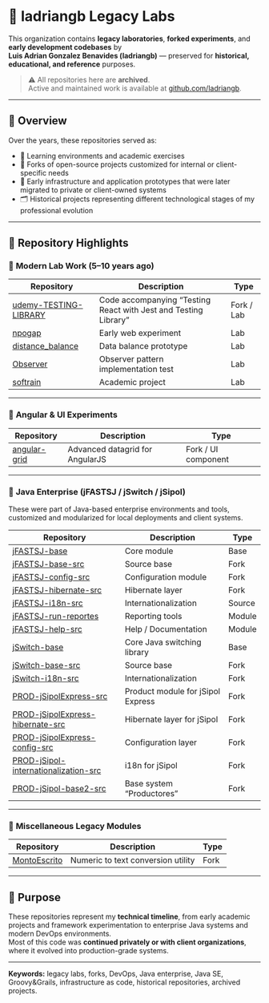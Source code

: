 # 🧩 ladriangb Legacy Labs

This organization contains **legacy laboratories**, **forked experiments**, and **early development codebases** by  
**Luis Adrian Gonzalez Benavides (ladriangb)** — preserved for **historical, educational, and reference** purposes.

> ⚠️ All repositories here are **archived**.  
> Active and maintained work is available at [github.com/ladriangb](https://github.com/ladriangb).

---

## 🧠 Overview

Over the years, these repositories served as:
- 🔬 Learning environments and academic exercises  
- 🧪 Forks of open-source projects customized for internal or client-specific needs  
- 🧱 Early infrastructure and application prototypes that were later migrated to private or client-owned systems  
- 🗂️ Historical projects representing different technological stages of my professional evolution  

---

## 📂 Repository Highlights

### 🧰 **Modern Lab Work (5–10 years ago)**
| Repository | Description | Type |
|-------------|--------------|------|
| [udemy-TESTING-LIBRARY](https://github.com/ladriangb-legacy/udemy-TESTING-LIBRARY) | Code accompanying “Testing React with Jest and Testing Library” | Fork / Lab |
| [npogap](https://github.com/ladriangb-legacy/npogap) | Early web experiment | Lab |
| [distance_balance](https://github.com/ladriangb-legacy/distance_balance) | Data balance prototype | Lab |
| [Observer](https://github.com/ladriangb-legacy/Observer) | Observer pattern implementation test | Lab |
| [softrain](https://github.com/ladriangb-legacy/softrain) | Academic project | Lab |

---

### 🧩 **Angular & UI Experiments**
| Repository | Description | Type |
|-------------|--------------|------|
| [angular-grid](https://github.com/ladriangb-legacy/angular-grid) | Advanced datagrid for AngularJS | Fork / UI component |

---

### 🧱 **Java Enterprise (jFASTSJ / jSwitch / jSipol)**
These were part of Java-based enterprise environments and tools, customized and modularized for local deployments and client systems.

| Repository | Description | Type |
|-------------|--------------|------|
| [jFASTSJ-base](https://github.com/ladriangb-legacy/jFASTSJ-base) | Core module | Base |
| [jFASTSJ-base-src](https://github.com/ladriangb-legacy/jFASTSJ-base-src) | Source base | Fork |
| [jFASTSJ-config-src](https://github.com/ladriangb-legacy/jFASTSJ-config-src) | Configuration module | Fork |
| [jFASTSJ-hibernate-src](https://github.com/ladriangb-legacy/jFASTSJ-hibernate-src) | Hibernate layer | Fork |
| [jFASTSJ-i18n-src](https://github.com/ladriangb-legacy/jFASTSJ-i18n-src) | Internationalization | Source |
| [jFASTSJ-run-reportes](https://github.com/ladriangb-legacy/jFASTSJ-run-reportes) | Reporting tools | Module |
| [jFASTSJ-help-src](https://github.com/ladriangb-legacy/jFASTSJ-help-src) | Help / Documentation | Module |
| [jSwitch-base](https://github.com/ladriangb-legacy/jSwitch-base) | Core Java switching library | Base |
| [jSwitch-base-src](https://github.com/ladriangb-legacy/jSwitch-base-src) | Source base | Fork |
| [jSwitch-i18n-src](https://github.com/ladriangb-legacy/jSwitch-i18n-src) | Internationalization | Fork |
| [PROD-jSipolExpress-src](https://github.com/ladriangb-legacy/PROD-jSipolExpress-src) | Product module for jSipol Express | Fork |
| [PROD-jSipolExpress-hibernate-src](https://github.com/ladriangb-legacy/PROD-jSipolExpress-hibernate-src) | Hibernate layer for jSipol | Fork |
| [PROD-jSipolExpress-config-src](https://github.com/ladriangb-legacy/PROD-jSipolExpress-config-src) | Configuration layer | Fork |
| [PROD-jSipol-internationalization-src](https://github.com/ladriangb-legacy/PROD-jSipol-internationalization-src) | i18n for jSipol | Fork |
| [PROD-jSipol-base2-src](https://github.com/ladriangb-legacy/PROD-jSipol-base2-src) | Base system “Productores” | Fork |

---

### 🧾 **Miscellaneous Legacy Modules**
| Repository | Description | Type |
|-------------|--------------|------|
| [MontoEscrito](https://github.com/ladriangb-legacy/MontoEscrito) | Numeric to text conversion utility | Fork |

---

## 📜 Purpose

These repositories represent my **technical timeline**, from early academic projects and framework experimentation to enterprise Java systems and modern DevOps environments.  
Most of this code was **continued privately or with client organizations**, where it evolved into production-grade systems.

---

**Keywords:** legacy labs, forks, DevOps, Java enterprise, Java SE, Groovy&Grails, infrastructure as code, historical repositories, archived projects.


